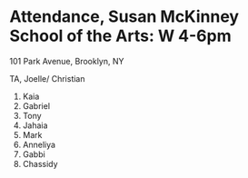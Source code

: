 # Attendance, Susan McKinney School of the Arts: W 4-6pm
101 Park Avenue, Brooklyn, NY

TA, Joelle/ Christian

1. Kaia
2. Gabriel
3. Tony
4. Jahaia
5. Mark
6. Anneliya
7. Gabbi
8. Chassidy

